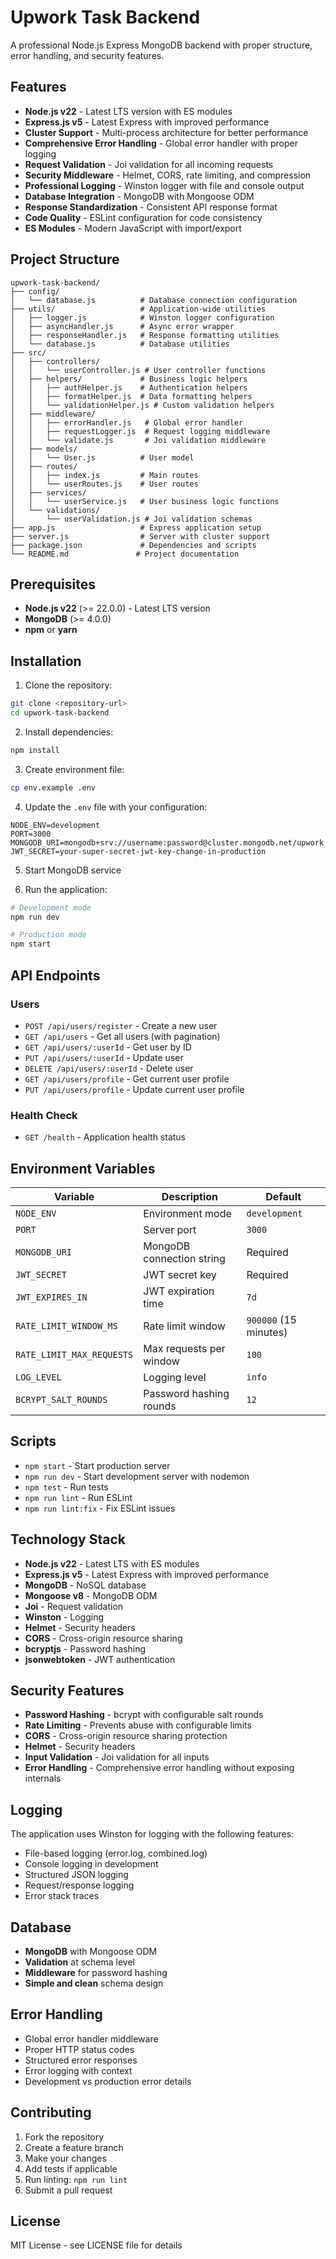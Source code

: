 # Upwork Task Backend

A professional Node.js Express MongoDB backend with proper structure, error handling, and security features.

## Features

- **Node.js v22** - Latest LTS version with ES modules
- **Express.js v5** - Latest Express with improved performance
- **Cluster Support** - Multi-process architecture for better performance
- **Comprehensive Error Handling** - Global error handler with proper logging
- **Request Validation** - Joi validation for all incoming requests
- **Security Middleware** - Helmet, CORS, rate limiting, and compression
- **Professional Logging** - Winston logger with file and console output
- **Database Integration** - MongoDB with Mongoose ODM
- **Response Standardization** - Consistent API response format
- **Code Quality** - ESLint configuration for code consistency
- **ES Modules** - Modern JavaScript with import/export

## Project Structure

```
upwork-task-backend/
├── config/
│   └── database.js          # Database connection configuration
├── utils/                   # Application-wide utilities
│   ├── logger.js            # Winston logger configuration
│   ├── asyncHandler.js      # Async error wrapper
│   ├── responseHandler.js   # Response formatting utilities
│   └── database.js          # Database utilities
├── src/
│   ├── controllers/
│   │   └── userController.js # User controller functions
│   ├── helpers/             # Business logic helpers
│   │   ├── authHelper.js    # Authentication helpers
│   │   ├── formatHelper.js  # Data formatting helpers
│   │   └── validationHelper.js # Custom validation helpers
│   ├── middleware/
│   │   ├── errorHandler.js   # Global error handler
│   │   ├── requestLogger.js  # Request logging middleware
│   │   └── validate.js       # Joi validation middleware
│   ├── models/
│   │   └── User.js          # User model
│   ├── routes/
│   │   ├── index.js         # Main routes
│   │   └── userRoutes.js    # User routes
│   ├── services/
│   │   └── userService.js   # User business logic functions
│   └── validations/
│       └── userValidation.js # Joi validation schemas
├── app.js                   # Express application setup
├── server.js                # Server with cluster support
├── package.json             # Dependencies and scripts
└── README.md               # Project documentation
```

## Prerequisites

- **Node.js v22** (>= 22.0.0) - Latest LTS version
- **MongoDB** (>= 4.0.0)
- **npm** or **yarn**

## Installation

1. Clone the repository:
```bash
git clone <repository-url>
cd upwork-task-backend
```

2. Install dependencies:
```bash
npm install
```

3. Create environment file:
```bash
cp env.example .env
```

4. Update the `.env` file with your configuration:
```env
NODE_ENV=development
PORT=3000
MONGODB_URI=mongodb+srv://username:password@cluster.mongodb.net/upwork_task_db
JWT_SECRET=your-super-secret-jwt-key-change-in-production
```

5. Start MongoDB service

6. Run the application:
```bash
# Development mode
npm run dev

# Production mode
npm start
```

## API Endpoints

### Users
- `POST /api/users/register` - Create a new user
- `GET /api/users` - Get all users (with pagination)
- `GET /api/users/:userId` - Get user by ID
- `PUT /api/users/:userId` - Update user
- `DELETE /api/users/:userId` - Delete user
- `GET /api/users/profile` - Get current user profile
- `PUT /api/users/profile` - Update current user profile

### Health Check
- `GET /health` - Application health status

## Environment Variables

| Variable | Description | Default |
|----------|-------------|---------|
| `NODE_ENV` | Environment mode | `development` |
| `PORT` | Server port | `3000` |
| `MONGODB_URI` | MongoDB connection string | Required |
| `JWT_SECRET` | JWT secret key | Required |
| `JWT_EXPIRES_IN` | JWT expiration time | `7d` |
| `RATE_LIMIT_WINDOW_MS` | Rate limit window | `900000` (15 minutes) |
| `RATE_LIMIT_MAX_REQUESTS` | Max requests per window | `100` |
| `LOG_LEVEL` | Logging level | `info` |
| `BCRYPT_SALT_ROUNDS` | Password hashing rounds | `12` |

## Scripts

- `npm start` - Start production server
- `npm run dev` - Start development server with nodemon
- `npm test` - Run tests
- `npm run lint` - Run ESLint
- `npm run lint:fix` - Fix ESLint issues

## Technology Stack

- **Node.js v22** - Latest LTS with ES modules
- **Express.js v5** - Latest Express with improved performance
- **MongoDB** - NoSQL database
- **Mongoose v8** - MongoDB ODM
- **Joi** - Request validation
- **Winston** - Logging
- **Helmet** - Security headers
- **CORS** - Cross-origin resource sharing
- **bcryptjs** - Password hashing
- **jsonwebtoken** - JWT authentication

## Security Features

- **Password Hashing** - bcrypt with configurable salt rounds
- **Rate Limiting** - Prevents abuse with configurable limits
- **CORS** - Cross-origin resource sharing protection
- **Helmet** - Security headers
- **Input Validation** - Joi validation for all inputs
- **Error Handling** - Comprehensive error handling without exposing internals

## Logging

The application uses Winston for logging with the following features:
- File-based logging (error.log, combined.log)
- Console logging in development
- Structured JSON logging
- Request/response logging
- Error stack traces

## Database

- **MongoDB** with Mongoose ODM
- **Validation** at schema level
- **Middleware** for password hashing
- **Simple and clean** schema design

## Error Handling

- Global error handler middleware
- Proper HTTP status codes
- Structured error responses
- Error logging with context
- Development vs production error details

## Contributing

1. Fork the repository
2. Create a feature branch
3. Make your changes
4. Add tests if applicable
5. Run linting: `npm run lint`
6. Submit a pull request

## License

MIT License - see LICENSE file for details 